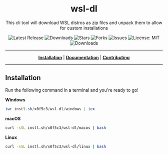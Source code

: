 <h1 align="center">wsl-dl</h1>
<p align="center">This cli tool will download WSL distros as zip files and unpack them to allow for custom installations</p>

<p align="center">

<a style="text-decoration: none" href="https://github.com/x0f5c3/wsl-dl/releases">
<img src="https://img.shields.io/github/v/release/x0f5c3/wsl-dl?style=flat-square" alt="Latest Release">
</a>

<a style="text-decoration: none" href="https://github.com/x0f5c3/wsl-dl/releases">
<img src="https://img.shields.io/github/downloads/x0f5c3/wsl-dl/total.svg?style=flat-square" alt="Downloads">
</a>

<a style="text-decoration: none" href="https://github.com/x0f5c3/wsl-dl/stargazers">
<img src="https://img.shields.io/github/stars/x0f5c3/wsl-dl.svg?style=flat-square" alt="Stars">
</a>

<a style="text-decoration: none" href="https://github.com/x0f5c3/wsl-dl/fork">
<img src="https://img.shields.io/github/forks/x0f5c3/wsl-dl.svg?style=flat-square" alt="Forks">
</a>

<a style="text-decoration: none" href="https://github.com/x0f5c3/wsl-dl/issues">
<img src="https://img.shields.io/github/issues/x0f5c3/wsl-dl.svg?style=flat-square" alt="Issues">
</a>

<a style="text-decoration: none" href="https://opensource.org/licenses/MIT">
<img src="https://img.shields.io/badge/License-MIT-yellow.svg?style=flat-square" alt="License: MIT">
</a>

<br/>

<a style="text-decoration: none" href="https://github.com/x0f5c3/wsl-dl/releases">
<img src="https://img.shields.io/badge/platform-windows%20%7C%20macos%20%7C%20linux-informational?style=for-the-badge" alt="Downloads">
</a>

<br/>

</p>

----

<p align="center">
<strong><a href="https://x0f5c3.github.io/wsl-dl/#/installation">Installation</a></strong>
|
<strong><a href="https://x0f5c3.github.io/wsl-dl/#/docs">Documentation</a></strong>
|
<strong><a href="https://x0f5c3.github.io/wsl-dl/#/CONTRIBUTING">Contributing</a></strong>
</p>

----



## Installation

Run the following command in a terminal and you're ready to go!

**Windows**
```powershell
iwr instl.sh/x0f5c3/wsl-dl/windows | iex
```

**macOS**
```bash
curl -sSL instl.sh/x0f5c3/wsl-dl/macos | bash
```

**Linux**
```bash
curl -sSL instl.sh/x0f5c3/wsl-dl/linux | bash
```
